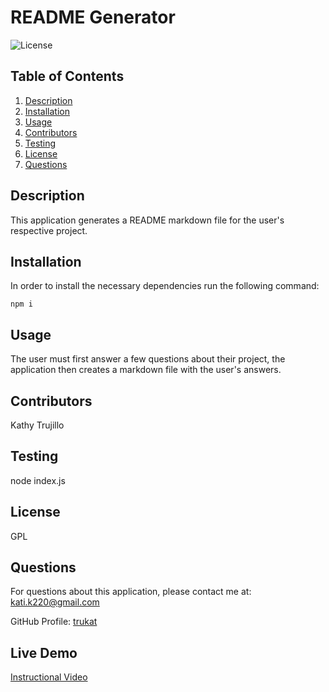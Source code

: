 # README Generator
  ![License](https://img.shields.io/badge/license-GPL-blue.svg)
 
  ## Table of Contents
  1. [Description](#projectDescription)
  2. [Installation](#installation)
  3. [Usage](#usage)
  4. [Contributors](#contributors)
  5. [Testing](#testing)
  6. [License](#license)
  7. [Questions](#questions)

  ## Description 
  This application generates a README markdown file for the user's respective project.
    
  ## Installation
    
  In order to install the necessary dependencies run the following command:
  ```
  npm i
  ```

  ## Usage
  The user must first answer a few questions about their project, the application then creates a markdown file with the user's answers.

  ## Contributors
  Kathy Trujillo

  ## Testing
  node index.js

  ## License
  GPL

  ## Questions
  For questions about this application, please contact me at: kati.k220@gmail.com

  GitHub Profile: [trukat](https://github.com/trukat/)

  ## Live Demo
  [Instructional Video](https://drive.google.com/file/d/1WgKlj28yYxp3i1URMA7XeHBLxE4JFvmd/view)
    